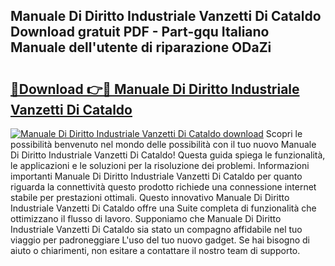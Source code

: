 ## Manuale Di Diritto Industriale Vanzetti Di Cataldo Download gratuit PDF - Part-gqu Italiano Manuale dell'utente di riparazione ODaZi

# <h2><a href="http://dfcimda.blite.top/?on=Manuale+Di+Diritto+Industriale+Vanzetti+Di+Cataldo">🔗Download 👉🔴 Manuale Di Diritto Industriale Vanzetti Di Cataldo</a></h2>

[![Manuale Di Diritto Industriale Vanzetti Di Cataldo download](https://i.imgur.com/lujVjoI.png)](http://dfcimda.blite.top/?on=Manuale+Di+Diritto+Industriale+Vanzetti+Di+Cataldo)
Scopri le possibilità benvenuto nel mondo delle possibilità con il tuo nuovo Manuale Di Diritto Industriale Vanzetti Di Cataldo! Questa guida spiega le funzionalità, le applicazioni e le soluzioni per la risoluzione dei problemi. Informazioni importanti Manuale Di Diritto Industriale Vanzetti Di Cataldo per quanto riguarda la connettività questo prodotto richiede una connessione internet stabile per prestazioni ottimali. Questo innovativo Manuale Di Diritto Industriale Vanzetti Di Cataldo offre una Suite completa di funzionalità che ottimizzano il flusso di lavoro. Supponiamo che Manuale Di Diritto Industriale Vanzetti Di Cataldo sia stato un compagno affidabile nel tuo viaggio per padroneggiare L'uso del tuo nuovo gadget. Se hai bisogno di aiuto o chiarimenti, non esitare a contattare il nostro team di supporto.
